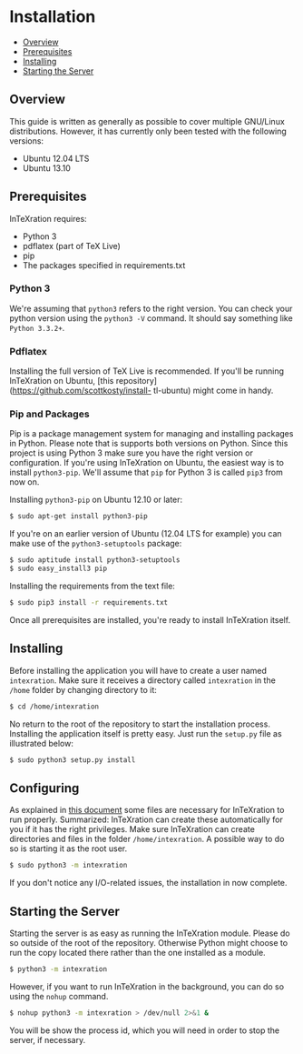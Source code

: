 # Installation

 - [Overview](#overview)
 - [Prerequisites](#prerequisites)
 - [Installing](#installing)
 - [Starting the Server](#starting-the-server)

## Overview

This guide is written as generally as possible to cover multiple GNU/Linux distributions. However, it has currently only been tested with the following versions:

 - Ubuntu 12.04 LTS
 - Ubuntu 13.10

## Prerequisites

InTeXration requires:

 - Python 3
 - pdflatex (part of TeX Live)
 - pip
 - The packages specified in requirements.txt

### Python 3

We're assuming that `python3` refers to the right version. You can check your python version using the `python3 -V` command. It should say something like `Python 3.3.2+`.

### Pdflatex

Installing the full version of TeX Live is recommended. If you'll be running
InTeXration on Ubuntu, [this repository](https://github.com/scottkosty/install-
tl-ubuntu) might come in handy.

### Pip and Packages

Pip is a package management system for managing and installing packages in Python. Please note that is supports both versions on Python. Since this project is using Python 3 make sure you have the right version or configuration. If you're using InTeXration on Ubuntu, the easiest way is to install `python3-pip`. We'll assume that `pip` for Python 3 is called `pip3` from now on.

Installing `python3-pip` on Ubuntu 12.10 or later:
```bash
$ sudo apt-get install python3-pip
```
If you're on an earlier version of Ubuntu (12.04 LTS for example) you can make use of the `python3-setuptools` package:
```bash
$ sudo aptitude install python3-setuptools
$ sudo easy_install3 pip
```

Installing the requirements from the text file:
```bash
$ sudo pip3 install -r requirements.txt
```

Once all prerequisites are installed, you're ready to install InTeXration itself.

## Installing

Before installing the application you will have to create a user named `intexration`. Make sure it receives a directory called `intexration` in the `/home` folder by changing directory to it:

```bash
$ cd /home/intexration
```

No return to the root of the repository to start the installation process. Installing the application itself is pretty easy. Just run the `setup.py` file as illustrated below:

```bash
$ sudo python3 setup.py install
```

## Configuring

As explained in [this document](https://github.com/JDevlieghere/InTeXration/blob/master/docs/config.md) some files are necessary for InTeXration to run properly. Summarized: InTeXration can create these automatically for you if it has the right privileges. Make sure InTeXration can create directories and files in the folder `/home/intexration`. A possible way to do so is starting it as the root user.

```bash
$ sudo python3 -m intexration
```

If you don't notice any I/O-related issues, the installation in now complete.

## Starting the Server

Starting the server is as easy as running the InTeXration module. Please do so outside of the root of the repository. Otherwise Python might choose to run the copy located there rather than the one installed as a module.

```bash
$ python3 -m intexration
```

However, if you want to run InTeXration in the background, you can do so using the `nohup` command.

```bash
$ nohup python3 -m intexration > /dev/null 2>&1 &
```

You will be show the process id, which you will need in order to stop the
server, if necessary.